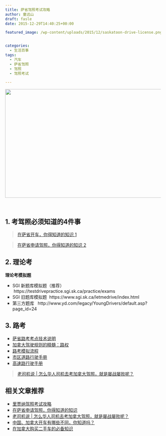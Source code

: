 ```yaml
---
title: 萨省驾照考试攻略
author: 童远山
draft: fasle
date: 2015-12-29T14:40:25+00:00

featured_image: /wp-content/uploads/2015/12/saskatoon-drive-license.png


categories:
  - 生活百事
tags:
  - 汽车
  - 萨省驾照
  - 驾照
  - 驾照考试

---
```

<img decoding="async" loading="lazy" class="size-full wp-image-1246 aligncenter" src="http://52sask.com/wp-content/uploads/2015/12/saskatoon-drive-license.png" alt="" width="560" height="351" srcset="http://192.168.2.100:800/wp-content/uploads/2015/12/saskatoon-drive-license.png 560w, http://192.168.2.100:800/wp-content/uploads/2015/12/saskatoon-drive-license-300x188.png 300w" sizes="(max-width: 560px) 100vw, 560px" />

&nbsp;

## 

## 1. 考驾照必须知道的4件事

<blockquote class="wp-embedded-content" data-secret="wWnLnAKaZH">
  <p>
    <a href="http://52sask.com/article/676">在萨省开车，你得知道的知识 1</a>
  </p>
</blockquote>



<blockquote class="wp-embedded-content" data-secret="ONtwH0LWxr">
  <p>
    <a href="http://52sask.com/article/677">在萨省申请驾照，你得知道的知识 2</a>
  </p>
</blockquote>



## 2. 理论考

**理论考模拟题**

<ul class=" list-paddingleft-2" style="list-style-type: square;">
  <li>
    SGI 新题库模拟题（推荐）  https://testdrivepractice.sgi.sk.ca/practice/exams
  </li>
  <li>
    SGI 旧题库模拟题  https://www.sgi.sk.ca/letmedrive/index.html
  </li>
  <li>
    第三方题库   http://www.yd.com/legacy/YoungDrivers/default.asp?page_id=24
  </li>
</ul>

## 3. 路考

<ul style="list-style-type: square;">
  <li>
    <a href="http://52sask.com/article/1266" target="_blank" rel="noopener noreferrer">萨省路考考点技术说明</a>
  </li>
  <li>
    <a href="http://52sask.com/article/1281">加拿大驾驶规则的精髓：路权</a>
  </li>
  <li>
    <a href="http://52sask.com/article/1256">路考模拟流程</a>
  </li>
  <li>
    <a href="http://52sask.com/article/1252">市区道路行驶手册</a>
  </li>
  <li>
    <a href="http://52sask.com/article/1241">高速路行驶手册</a>
  </li>
</ul>

<blockquote class="wp-embedded-content" data-secret="XqWBhyPEiA">
  <p>
    <a href="http://52sask.com/article/845">老司机说 | 怎么华人司机去考加拿大驾照，就是屡战屡败呢？</a>
  </p>
</blockquote>



## 相关文章推荐

<ul style="list-style-type: square;">
  <li>
    <a href="http://52sask.com/article/589">里贾纳驾照考试攻略</a>
  </li>
  <li>
    <a href="http://52sask.com/article/677">在萨省申请驾照，你得知道的知识</a>
  </li>
  <li>
    <a href="http://52sask.com/article/845">老司机说 | 怎么华人司机去考加拿大驾照，就是屡战屡败呢？</a>
  </li>
  <li>
    <a href="http://52sask.com/article/1283">中国、加拿大开车有哪些不同，你知道吗？</a>
  </li>
  <li>
    <a href="http://52sask.com/article/673">在加拿大购买二手车的必备知识</a>
  </li>
</ul>